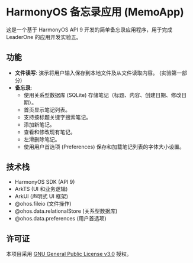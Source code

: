 # HarmonyOS 备忘录应用 (MemoApp)

这是一个基于 HarmonyOS API 9 开发的简单备忘录应用程序，用于完成 LeaderOne 的应用开发实验五。

## 功能

*   **文件读写**: 演示将用户输入保存到本地文件及从文件读取内容。 (实验第一部分)
*   **备忘录**:
    *   使用关系型数据库 (SQLite) 存储笔记（标题、内容、创建日期、修改日期）。
    *   首页显示笔记列表。
    *   支持按标题关键字搜索笔记。
    *   添加新笔记。
    *   查看和修改现有笔记。
    *   左滑删除笔记。
    *   使用用户首选项 (Preferences) 保存和加载笔记列表的字体大小设置。

## 技术栈

*   HarmonyOS SDK (API 9)
*   ArkTS (UI 和业务逻辑)
*   ArkUI (声明式 UI 框架)
*   @ohos.fileio (文件操作)
*   @ohos.data.relationalStore (关系型数据库)
*   @ohos.data.preferences (用户首选项)

## 许可证

本项目采用 [GNU General Public License v3.0](LICENSE) 授权。 